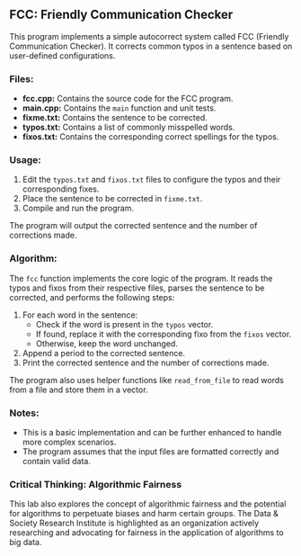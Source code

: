 ## FCC: Friendly Communication Checker

This program implements a simple autocorrect system called FCC (Friendly Communication Checker). It corrects common typos in a sentence based on user-defined configurations. 

### Files:

* **fcc.cpp:** Contains the source code for the FCC program.
* **main.cpp:** Contains the `main` function and unit tests.
* **fixme.txt:** Contains the sentence to be corrected.
* **typos.txt:** Contains a list of commonly misspelled words.
* **fixos.txt:** Contains the corresponding correct spellings for the typos.

### Usage:

1. Edit the `typos.txt` and `fixos.txt` files to configure the typos and their corresponding fixes. 
2. Place the sentence to be corrected in `fixme.txt`.
3. Compile and run the program. 

The program will output the corrected sentence and the number of corrections made. 

### Algorithm:

The `fcc` function implements the core logic of the program. It reads the typos and fixos from their respective files, parses the sentence to be corrected, and performs the following steps:

1. For each word in the sentence:
    * Check if the word is present in the `typos` vector.
    * If found, replace it with the corresponding fixo from the `fixos` vector.
    * Otherwise, keep the word unchanged.
2. Append a period to the corrected sentence.
3. Print the corrected sentence and the number of corrections made.

The program also uses helper functions like `read_from_file` to read words from a file and store them in a vector. 

### Notes:

* This is a basic implementation and can be further enhanced to handle more complex scenarios.
* The program assumes that the input files are formatted correctly and contain valid data. 

### Critical Thinking: Algorithmic Fairness

This lab also explores the concept of algorithmic fairness and the potential for algorithms to perpetuate biases and harm certain groups. The Data & Society Research Institute is highlighted as an organization actively researching and advocating for fairness in the application of algorithms to big data. 

